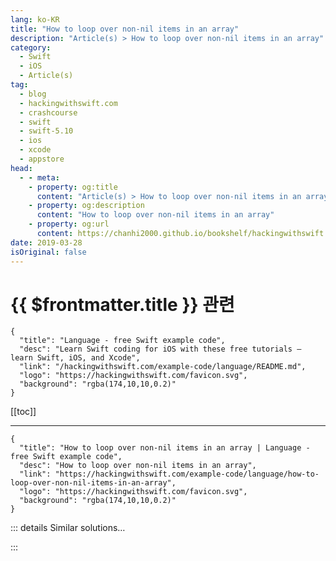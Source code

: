 ```yaml
---
lang: ko-KR
title: "How to loop over non-nil items in an array"
description: "Article(s) > How to loop over non-nil items in an array"
category:
  - Swift
  - iOS
  - Article(s)
tag: 
  - blog
  - hackingwithswift.com
  - crashcourse
  - swift
  - swift-5.10
  - ios
  - xcode
  - appstore
head:
  - - meta:
    - property: og:title
      content: "Article(s) > How to loop over non-nil items in an array"
    - property: og:description
      content: "How to loop over non-nil items in an array"
    - property: og:url
      content: https://chanhi2000.github.io/bookshelf/hackingwithswift.com/example-code/language/how-to-loop-over-non-nil-items-in-an-array.html
date: 2019-03-28
isOriginal: false
---
```


# {{ $frontmatter.title }} 관련

```component VPCard
{
  "title": "Language - free Swift example code",
  "desc": "Learn Swift coding for iOS with these free tutorials – learn Swift, iOS, and Xcode",
  "link": "/hackingwithswift.com/example-code/language/README.md",
  "logo": "https://hackingwithswift.com/favicon.svg",
  "background": "rgba(174,10,10,0.2)"
}
```

[[toc]]

---

```component VPCard
{
  "title": "How to loop over non-nil items in an array | Language - free Swift example code",
  "desc": "How to loop over non-nil items in an array",
  "link": "https://hackingwithswift.com/example-code/language/how-to-loop-over-non-nil-items-in-an-array",
  "logo": "https://hackingwithswift.com/favicon.svg",
  "background": "rgba(174,10,10,0.2)"
}
```

<!-- TODO: 작성 -->

<!-- 
Consider an array of items containing some optionals, like this one:

```swift
let numbers: [Int?] = [1, nil, 3, nil, 5]
```

If you want to loop over all the items and print them out, you’d write something like this:

```swift
for number in numbers {
    print(number)
}
```

However, that prints out all items in their current state: optionally wrapped integers for some, nil for others. 

With a small change to that loop, you can have Swift unwrap all the optionals then only enter the loop for any that contain a value – any `nil` items are ignored. This is done using `for case let` syntax, like this:

```swift
for case let number? in numbers {
    print(number)
}
```

That will print the numbers 1, 3, and 5.

-->

::: details Similar solutions…

<!--
/example-code/language/how-to-use-the-foreach-method-to-loop-over-an-array">How to use the forEach method to loop over an array 
/example-code/language/using-stride-to-loop-over-a-range-of-numbers">Using stride() to loop over a range of numbers 
/example-code/arrays/how-to-loop-through-items-in-an-array">How to loop through items in an array 
/quick-start/swiftui/how-to-detect-the-user-hovering-over-a-view">How to detect the user hovering over a view 
/example-code/core-haptics/how-to-modify-haptic-events-over-time-using-chhapticparametercurve">How to modify haptic events over time using CHHapticParameterCurve</a>
-->

:::

